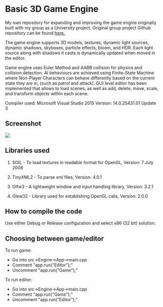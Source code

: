 # Basic 3D Game Engine

My own repository for expanding and improving the game engine originally built with my group as a University project. Original group project Github repository can be found <a href="https://github.com/marcin388/3D-Game-Engine">here.</a> 

The game engine supports 3D models, textures, dynamic light sources, dynamic shadows, skyboxes, particle effects, bloom, and HDR. Each light source along with shadows it casts is dynamically updated when moved in the editor.

Game engine uses Euler Method and AABB collision for physics and collision detection. AI behaviours are achieved using Finite-State Machine where Non-Player Characters can behave differently based on the current state they are in, (such as patrol and attack). GUI level editor has been implemented that allows to load scenes, as well as add, delete, move, scale, and transform objects within each scene. 

Compiler used: Microsoft Visual Studio 2015
Version: 14.0.25431.01 Update 3

<h2>Screenshot</h2>
<img src="https://github.com/marcin388/3D-Game-Engine-Expansion/blob/master/assets/textures/gameEng3.jpg">

<h2>Libraries used</h2>

1. SOIL - To load textures in readable format for OpenGL, Version: 7 July 2008

2. TinyXML2 - To parse xml files, Version: 4.0.1

3. Glfw3 - A lightweight window and input handling library, Version: 3.2.1

4. Glew32 - Library used for establishing OpenGL calls, Version: 2.0.0

<h2>How to compile the code</h2>
Use either Debug or Release configuration and select x86 (32 bit) solution.

<h2>Choosing between game/editor</h2>
To run game:
<ul>
  <li>Go into src->Engine->App->main.cpp</li>
  <li>Comment "app.run("Editor");"</li>
  <li>Uncomment "app.run("Game");"</li>
</ul>
To run editor:
<ul>
  <li>Go into src->Engine->App->main.cpp</li>
  <li>Comment "app.run("Game");"</li>
  <li>Uncomment "app.run("Editor");"</li>
</ul>
